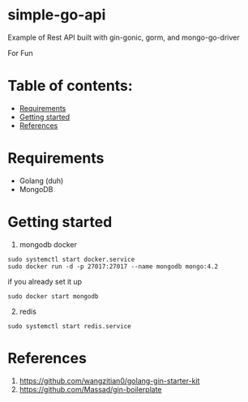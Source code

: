 # simple-go-api

Example of Rest API built with gin-gonic, gorm, and mongo-go-driver

For Fun

# Table of contents:

- [Requirements](#requirements)
- [Getting started](#getting-started)
- [References](#references)

# Requirements

- Golang (duh)
- MongoDB

# Getting started

1. mongodb docker

```
sudo systemctl start docker.service
sudo docker run -d -p 27017:27017 --name mongodb mongo:4.2
```

if you already set it up

```
sudo docker start mongodb
```

2. redis

```
sudo systemctl start redis.service
```

# References

1. https://github.com/wangzitian0/golang-gin-starter-kit
2. https://github.com/Massad/gin-boilerplate

